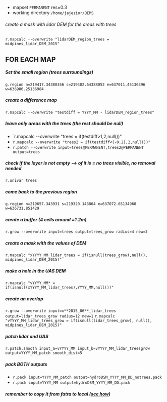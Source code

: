 * mapset `PERMANENT` res=0.3 
* working directory `/home/jajezior/DEMS`

###### create a mask with lidar DEM for the areas with trees
	r.mapcalc --overwrite "lidarDEM_region_trees = midpines_lidar_DEM_2015"

## FOR EACH MAP

##### Set the small region (trees surroundings) 
`g.region n=219417.34388346 s=219402.64388052 e=637011.45136396 w=636986.25136984`

##### create a difference map
`r.mapcalc --overwrite "testdiff = YYYY_MM - lidarDEM_region_trees"`

##### leave only areas with the trees (the rest should be null)
* `r.mapcalc --overwrite "trees = if(testdiff>1,2,null())"
* `r.mapcalc --overwrite "trees2 = if(testdiff<(-0.2),2,null())"`
* `r.patch --overwrite input=trees@PERMANENT,trees2@PERMANENT output=trees`

##### check if the layer is not empty --> of it is = no trees visible, no removal needed
`r.univar trees`

##### come back to the previous region	
`g.region n=219657.343931 s=219320.143864 e=637072.65134968 w=636731.851429`

##### create a buffer (4 cells around =1.2m)
`r.grow --overwrite input=trees output=trees_grow radius=4 new=3`

##### create a mask with the values of DEM
`r.mapcalc "xYYYY_MM_lidar_trees = if(isnull(trees_grow),null(), midpines_lidar_DEM_2015)"`

##### make a hole in the UAS DEM
`r.mapcalc "vYYYY_MM* = if(isnull(xYYYY_MM_lidar_trees),YYYY_MM,null())"`

##### create an overlap
`r.grow --overwrite input=x**2015_06**_lidar_trees output=lidar_trees_grow radius=12 new=1`
`r.mapcalc "vYYYY_MM_lidar_trees_grow = if(isnull(lidar_trees_grow), null(), midpines_lidar_DEM_2015)"`

##### patch lidar and UAS 
`r.patch.smooth input_a=vYYYY_MM input_b=vYYYY_MM_lidar_treesgrow output=YYYY_MM_patch smooth_dist=5`

##### pack BOTH outputs
* `r.pack input=YYYY_MM_patch output=hydroDSM_YYYY_MM_DD_notrees.pack` 
* `r.pack input=YYYY_MM output=hydroDSM_YYYY_MM_DD.pack`
##### remember to copy it from fatra to local ([see how](https://github.com/inioslawa/UAS_data_processing/blob/master/GRASS_processing/fatra.md))
